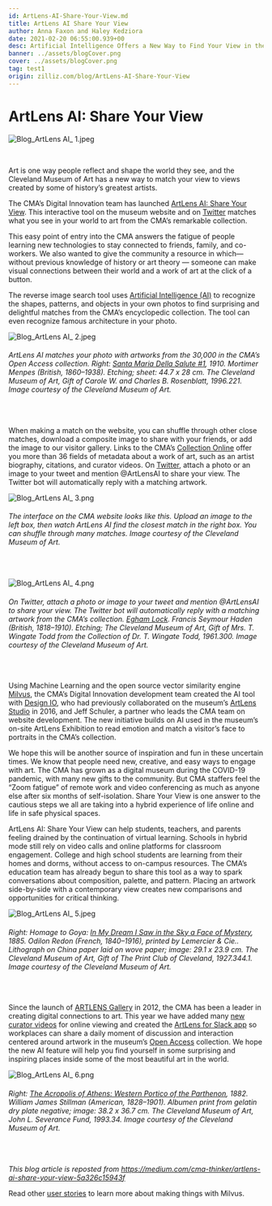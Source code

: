 ```yaml
---
id: ArtLens-AI-Share-Your-View.md
title: ArtLens AI Share Your View
author: Anna Faxon and Haley Kedziora
date: 2021-02-20 06:55:00.939+00
desc: Artificial Intelligence Offers a New Way to Find Your View in the CMA Collection
banner: ../assets/blogCover.png
cover: ../assets/blogCover.png
tag: test1
origin: zilliz.com/blog/ArtLens-AI-Share-Your-View
---
```


# ArtLens AI: Share Your View

![Blog_ArtLens AI_ 1.jpeg](https://zilliz-cms.s3.us-west-2.amazonaws.com/Blog_Art_Lens_AI_1_a7b1054511.jpeg)

<br/>

Art is one way people reflect and shape the world they see, and the Cleveland Museum of Art has a new way to match your view to views created by some of history’s greatest artists.

The CMA’s Digital Innovation team has launched [ArtLens AI: Share Your View](https://www.clevelandart.org/art/collection/share-your-view). This interactive tool on the museum website and on [Twitter](https://twitter.com/ArtlensAI) matches what you see in your world to art from the CMA’s remarkable collection.

This easy point of entry into the CMA answers the fatigue of people learning new technologies to stay connected to friends, family, and co-workers. We also wanted to give the community a resource in which— without previous knowledge of history or art theory — someone can make visual connections between their world and a work of art at the click of a button.

The reverse image search tool uses [Artificial Intelligence (AI)](https://en.wikipedia.org/wiki/Artificial_intelligence) to recognize the shapes, patterns, and objects in your own photos to find surprising and delightful matches from the CMA’s encyclopedic collection. The tool can even recognize famous architecture in your photo.

![Blog_ArtLens AI_ 2.jpeg](https://zilliz-cms.s3.us-west-2.amazonaws.com/Blog_Art_Lens_AI_2_66517b5302.jpeg)

###### _ArtLens AI matches your photo with artworks from the 30,000 in the CMA’s Open Access collection. Right: [Santa Maria Della Salute #1](https://www.clevelandart.org/art/1996.221), 1910. Mortimer Menpes (British, 1860–1938). Etching; sheet: 44.7 x 28 cm. The Cleveland Museum of Art, Gift of Carole W. and Charles B. Rosenblatt, 1996.221. Image courtesy of the Cleveland Museum of Art._

<br/>

When making a match on the website, you can shuffle through other close matches, download a composite image to share with your friends, or add the image to our visitor gallery. Links to the CMA’s [Collection Online](https://www.clevelandart.org/art/collection/search) offer you more than 36 fields of metadata about a work of art, such as an artist biography, citations, and curator videos. On [Twitter](https://twitter.com/ArtlensAI), attach a photo or an image to your tweet and mention @ArtLensAI to share your view. The Twitter bot will automatically reply with a matching artwork.

![Blog_ArtLens AI_ 3.png](https://zilliz-cms.s3.us-west-2.amazonaws.com/Blog_Art_Lens_AI_3_b77e68aef9.png)

###### _The interface on the CMA website looks like this. Upload an image to the left box, then watch ArtLens AI find the closest match in the right box. You can shuffle through many matches. Image courtesy of the Cleveland Museum of Art._

<br/>

![Blog_ArtLens AI_ 4.png](https://zilliz-cms.s3.us-west-2.amazonaws.com/Blog_Art_Lens_AI_4_f5cfe6af29.png)

###### _On Twitter, attach a photo or image to your tweet and mention @ArtLensAI to share your view. The Twitter bot will automatically reply with a matching artwork from the CMA’s collection. [Egham Lock](https://www.clevelandart.org/art/1961.300). Francis Seymour Haden (British, 1818–1910). Etching; The Cleveland Museum of Art, Gift of Mrs. T. Wingate Todd from the Collection of Dr. T. Wingate Todd, 1961.300. Image courtesy of the Cleveland Museum of Art._

<br/>

Using Machine Learning and the open source vector similarity engine [Milvus](https://milvus.io/), the CMA’s Digital Innovation development team created the AI tool with [Design IO](https://www.design-io.com/), who had previously collaborated on the museum’s [ArtLens Studio](https://www.clevelandart.org/artlens-gallery/artlens-studio) in 2016, and Jeff Schuler, a partner who leads the CMA team on website development. The new initiative builds on AI used in the museum’s on-site ArtLens Exhibition to read emotion and match a visitor’s face to portraits in the CMA’s collection.

We hope this will be another source of inspiration and fun in these uncertain times. We know that people need new, creative, and easy ways to engage with art. The CMA has grown as a digital museum during the COVID-19 pandemic, with many new gifts to the community. But CMA staffers feel the “Zoom fatigue” of remote work and video conferencing as much as anyone else after six months of self-isolation. Share Your View is one answer to the cautious steps we all are taking into a hybrid experience of life online and life in safe physical spaces.

ArtLens AI: Share Your View can help students, teachers, and parents feeling drained by the continuation of virtual learning. Schools in hybrid mode still rely on video calls and online platforms for classroom engagement. College and high school students are learning from their homes and dorms, without access to on-campus resources. The CMA’s education team has already begun to share this tool as a way to spark conversations about composition, palette, and pattern. Placing an artwork side-by-side with a contemporary view creates new comparisons and opportunities for critical thinking.

![Blog_ArtLens AI_ 5.jpeg](https://zilliz-cms.s3.us-west-2.amazonaws.com/Blog_Art_Lens_AI_5_6fc48ea113.jpeg)

###### _Right: Homage to Goya: [In My Dream I Saw in the Sky a Face of Mystery](https://www.clevelandart.org/art/1927.344.1), 1885. Odilon Redon (French, 1840–1916), printed by Lemercier & Cie.. Lithograph on China paper laid on wove paper; image: 29.1 x 23.9 cm. The Cleveland Museum of Art, Gift of The Print Club of Cleveland, 1927.344.1. Image courtesy of the Cleveland Museum of Art._

<br/>

Since the launch of [ARTLENS Gallery](https://www.clevelandart.org/artlens-gallery/about) in 2012, the CMA has been a leader in creating digital connections to art. This year we have added many [new curator videos](https://www.clevelandart.org/home-where-art-video-series) for online viewing and created the [ArtLens for Slack app](https://www.clevelandart.org/artlens-for-slack) so workplaces can share a daily moment of discussion and interaction centered around artwork in the museum’s [Open Access](https://www.clevelandart.org/open-access) collection. We hope the new AI feature will help you find yourself in some surprising and inspiring places inside some of the most beautiful art in the world.

![Blog_ArtLens AI_ 6.png](https://zilliz-cms.s3.us-west-2.amazonaws.com/Blog_Art_Lens_AI_6_36d8922e8c.png)

###### _Right: [The Acropolis of Athens: Western Portico of the Parthenon](https://www.clevelandart.org/art/1993.34), 1882. William James Stillman (American, 1828–1901). Albumen print from gelatin dry plate negative; image: 38.2 x 36.7 cm. The Cleveland Museum of Art, John L. Severance Fund, 1993.34. Image courtesy of the Cleveland Museum of Art._

<br/>

_This blog article is reposted from https://medium.com/cma-thinker/artlens-ai-share-your-view-5a326c15943f_

Read other [user stories](https://zilliz.com/user-stories) to learn more about making things with Milvus.
